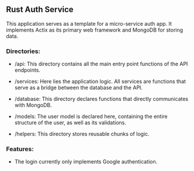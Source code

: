 ## Rust Auth Service
This application serves as a template for a micro-service auth app. It implements Actix as its primary web framework and MongoDB for storing data.

### Directories:
- /api: This directory contains all the main entry point functions of the API endpoints.

- /services: Here lies the application logic. All services are functions that serve as a bridge between the database and the API.

- /database: This directory declares functions that directly communicates with MongoDB.

- /models: The user model is declared here, containing the entire structure of the user, as well as its validations.

- /helpers: This directory stores reusable chunks of logic.

### Features:
- The login currently only implements Google authentication.
